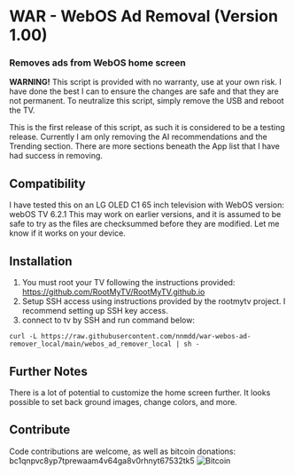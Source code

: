 # WAR - WebOS Ad Removal (Version 1.00)
### Removes ads from WebOS home screen

**WARNING!** This script is provided with no warranty, use at your own risk. 
I have done the best I can to ensure the changes are safe and that they are not permanent.
To neutralize this script, simply remove the USB and reboot the TV.

This is the first release of this script, as such it is considered to be a testing release. Currently I am only removing the AI recommendations
and the Trending section. There are more sections beneath the App list that I have had success in removing.

## Compatibility
I have tested this on an LG OLED C1 65 inch television with WebOS version: webOS TV 6.2.1
This may work on earlier versions, and it is assumed to be safe to try as the files are checksummed before they are modified. 
Let me know if it works on your device.

## Installation
1. You must root your TV following the instructions provided: https://github.com/RootMyTV/RootMyTV.github.io
2. Setup SSH access using instructions provided by the rootmytv project. I recommend setting up SSH key access.
3. connect to tv by SSH and run command below:
```
curl -L https://raw.githubusercontent.com/nnmdd/war-webos-ad-remover_local/main/webos_ad_remover_local | sh -
```


## Further Notes
There is a lot of potential to customize the home screen further. It looks possible to set back ground images, change colors, and more. 

## Contribute
Code contributions are welcome, as well as bitcoin donations:
bc1qnpvc8yp7tprewaam4v64ga8v0rhnyt67532tk5
![Bitcoin](https://i.imgur.com/Ixe1at6.jpg)
